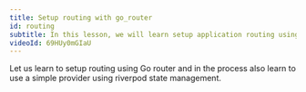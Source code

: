 ```yaml
---
title: Setup routing with go_router
id: routing
subtitle: In this lesson, we will learn setup application routing using go_router.
videoId: 69HUy0mGIaU
---
```


Let us learn to setup routing using Go router and in the process also learn to use a simple provider using riverpod state management.
